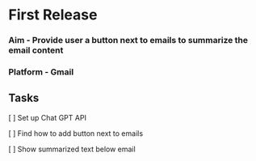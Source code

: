 # First Release

### Aim - Provide user a button next to emails to summarize the email content

### Platform - Gmail

## Tasks

[ ] Set up Chat GPT API

[ ] Find how to add button next to emails

[ ] Show summarized text below email
